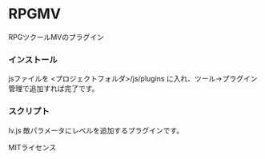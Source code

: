 # RPGMV
RPGツクールMVのプラグイン

### インストール
jsファイルを
<プロジェクトフォルダ>/js/plugins
に入れ、ツール->プラグイン管理で追加すれば完了です。

### スクリプト
lv.js 敵パラメータにレベルを追加するプラグインです。

MITライセンス
